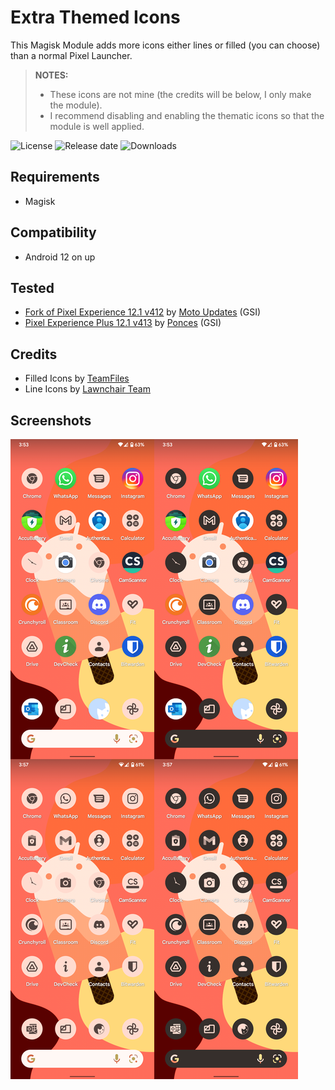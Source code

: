 # Extra Themed Icons

This Magisk Module adds more icons either lines or filled (you can choose) than a normal Pixel Launcher.
> **NOTES:**
> - These icons are not mine (the credits will be below, I only make the module).
> - I recommend disabling and enabling the thematic icons so that the module is well applied.

![License](https://img.shields.io/github/license/syoker/extra-themed-icons)
![Release date](https://img.shields.io/github/release-date/syoker/extra-themed-icons)
![Downloads](https://img.shields.io/github/downloads/syoker/extra-themed-icons/total)

## Requirements
- Magisk

## Compatibility
- Android 12 on up

## Tested
- [Fork of Pixel Experience 12.1 v412](https://t.me/MotoUpdatesbr/17) by [Moto Updates](https://t.me/MotoUpdatesbr) (GSI)
- [Pixel Experience Plus 12.1 v413](https://github.com/ponces/treble_build_pe/releases/tag/v413-plus) by [Ponces](https://github.com/ponces) (GSI)

## Credits
- Filled Icons by [TeamFiles](https://github.com/TeamFiles "Team Files")
- Line Icons by [Lawnchair Team](https://github.com/LawnchairLauncher/lawnicons "Lawnchair News")

## Screenshots
![](/gitimages/readmeimage.png)